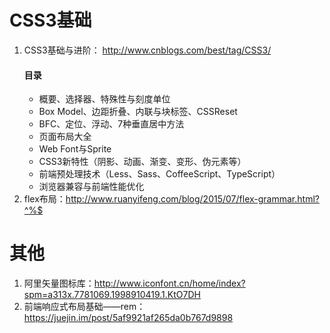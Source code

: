 # CSS3基础
1. CSS3基础与进阶： http://www.cnblogs.com/best/tag/CSS3/
    #### 目录
    * 概要、选择器、特殊性与刻度单位
    * Box Model、边距折叠、内联与块标签、CSSReset
    * BFC、定位、浮动、7种垂直居中方法
    * 页面布局大全
    * Web Font与Sprite
    * CSS3新特性（阴影、动画、渐变、变形、伪元素等）
    * 前端预处理技术（Less、Sass、CoffeeScript、TypeScript）
    * 浏览器兼容与前端性能优化
2. flex布局：http://www.ruanyifeng.com/blog/2015/07/flex-grammar.html?^%$

# 其他
1. 阿里矢量图标库：http://www.iconfont.cn/home/index?spm=a313x.7781069.1998910419.1.KtO7DH
2. 前端响应式布局基础——rem：https://juejin.im/post/5af9921af265da0b767d9898